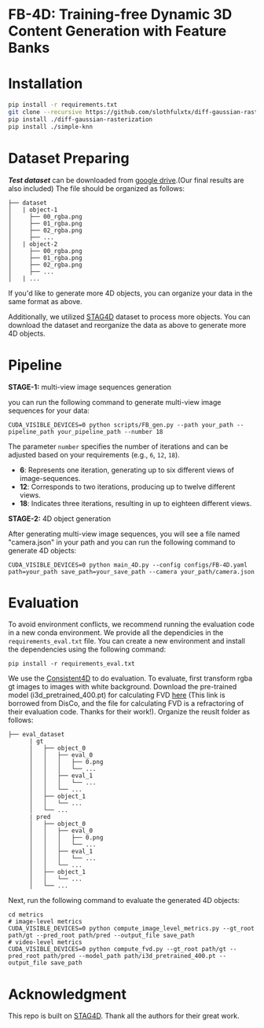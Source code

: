 <h1>FB-4D: Training-free Dynamic 3D Content Generation with Feature Banks</h1>

# Installation
```bash
pip install -r requirements.txt
git clone --recursive https://github.com/slothfulxtx/diff-gaussian-rasterization.git
pip install ./diff-gaussian-rasterization
pip install ./simple-knn
```
# Dataset Preparing

***Test dataset*** can be downloaded from [google drive](https://drive.google.com/file/d/1jn18kA2FfKMnyQ6fisIn8rhBI0dr3NFk/view).(Our final results are also included)
The file should be organized as follows:
```
├── dataset
│   | object-1
│     ├── 00_rgba.png
│     ├── 01_rgba.png
│     ├── 02_rgba.png
│     ├── ...
│   | object-2
│     ├── 00_rgba.png
│     ├── 01_rgba.png
│     ├── 02_rgba.png
│     ├── ...
│   | ...
```
If you'd like to generate more 4D objects, you can organize your data in the same format as above. 

Additionally, we utilized [STAG4D](https://github.com/zeng-yifei/STAG4D) dataset to process more objects. You can download the dataset and reorganize the data as above to generate more 4D objects.

# Pipeline

**STAGE-1:** multi-view image sequences generation

you can run the following command to generate multi-view image sequences for your data:

```
CUDA_VISIBLE_DEVICES=0 python scripts/FB_gen.py --path your_path --pipeline_path your_pipeline_path --number 18
```

The parameter `number` specifies the number of iterations and can be adjusted based on your requirements (e.g., `6`, `12`, `18`). 

- **6**: Represents one iteration, generating up to six different views of image-sequences.  
- **12**: Corresponds to two iterations, producing up to twelve different views.  
- **18**: Indicates three iterations, resulting in up to eighteen different views.  


**STAGE-2:** 4D object generation

After generating multi-view image sequences, you will see a file named "camera.json" in your path and you can run the following command to generate 4D objects:

```
CUDA_VISIBLE_DEVICES=0 python main_4D.py --config configs/FB-4D.yaml path=your_path save_path=your_save_path --camera your_path/camera.json
```

# Evaluation
To avoid environment conflicts, we recommend running the evaluation code in a new conda environment. We provide all the dependicies in the `requirements_eval.txt` file. You can create a new environment and install the dependencies using the following command:
```
pip install -r requirements_eval.txt
```
We use the [Consistent4D](https://github.com/yanqinJiang/Consistent4D) to do evaluation. To evaluate, first transform rgba gt images to images with white background. Download the pre-trained model (i3d_pretrained_400.pt) for calculating FVD [here](https://drive.google.com/file/d/1J8w3fGj6H6kmcW9G8Ff6tRQofblaG5Vn/view) (This link is borrowed from DisCo, and the file for calculating FVD is a refractoring of their evaluation code. Thanks for their work!). Organize the reuslt folder as follows:
```
├── eval_dataset
      | gt
      │   ├── object_0
      │   │   ├── eval_0
      │   │   │   ├── 0.png
      │   │   │   └── ...
      │   │   ├── eval_1
      │   │   │   └── ...
      │   │   └── ...
      │   ├── object_1
      │   │   └── ...
      │   └── ...
      | pred
      │   ├── object_0
      │   │   ├── eval_0
      │   │   │   ├── 0.png
      │   │   │   └── ...
      │   │   ├── eval_1
      │   │   │   └── ...
      │   │   └── ...
      │   ├── object_1
      │   │   └── ...
      │   └── ...
```
Next, run the following command to evaluate the generated 4D objects:
```
cd metrics
# image-level metrics
CUDA_VISIBLE_DEVICES=0 python compute_image_level_metrics.py --gt_root path/gt --pred_root path/pred --output_file save_path
# video-level metrics
CUDA_VISIBLE_DEVICES=0 python compute_fvd.py --gt_root path/gt --pred_root path/pred --model_path path/i3d_pretrained_400.pt --output_file save_path
```
# Acknowledgment
This repo is built on [STAG4D](https://github.com/zeng-yifei/STAG4D). Thank all the authors for their great work.